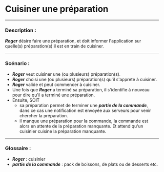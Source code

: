 # Cuisiner une préparation

---

### Description :

***Roger*** désire faire une préparation, et doit informer l'application sur quelle(s) préparation(s) il est en train de cuisiner.

---

### Scénario :

- ***Roger*** veut cuisiner une (ou plusieurs) préparation(s).
- ***Roger*** choisi une (ou plusieurs) préparation(s) qu'il s'apprete à cuisiner. 
- ***Roger*** valide et peut commencer à cuisiner.
- Une fois que ***Roger*** a terminé sa préparation, il s'identifie à nouveau pour dire qu'il a terminé une préparation.
- Ensuite, SOIT 
    * sa préparation permet de terminer une ***partie de la commande***, 
      dans ce cas une notification est envoyée aux serveurs pour venir chercher la préparation.
    * il manque une préparation pour la commande, la commande est alors en attente de la préparation manquante. 
      Et attend qu'un cuisinier cuisine la préparation manquante.

---

### Glossaire :

- ***Roger*** : cuisinier
- ***partie de la commande*** : pack de boissons, de plats ou de desserts etc.
